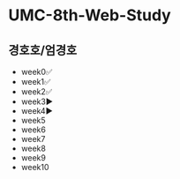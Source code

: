# UMC-8th-Web-Study

## 경호호/엄경호
- week0✅
- week1✅
- week2✅
- week3▶️
- week4▶️
- week5
- week6
- week7
- week8
- week9
- week10

